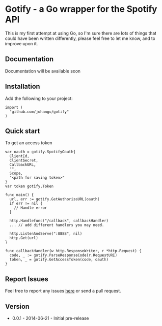 # Gotify - a Go wrapper for the Spotify API

This is my first attempt at using Go, so I'm sure there are lots of things that could have been written differently, please feel free to let me know, and to improve upon it.

## Documentation
Documentation will be available soon

## Installation
Add the following to your project:

    import (
      "github.com/johangu/gotify"
    )

## Quick start
To get an access token

    var oauth = gotify.SpotifyOauth{
      ClientId,
      ClientSecret,
      CallbackURL,
      "",
      Scope,
      "<path for saving token>"
    }
    var token gotify.Token
    
    func main() {
      url, err := gotify.GetAuthorizeURL(oauth)
      if err != nil {
        // Handle error
      }
      
      http.Handlefunc("/callback", callbackHandler)
      ... // add different handlers you may need.
      
      http.ListenAndServe(":8888", nil)
      http.Get(url)
    }
    
    func callbackHandler(w http.ResponseWriter, r *http.Request) {
      code, _ := gotify.ParseResponseCode(r.RequestURI)
      token, _ = gotify.GetAccessToken(code, oauth)
    }

## Report Issues
Feel free to report any issues [here](https://github.com/johangu/gotify/issues) or send a pull request.

## Version

 - 0.0.1 - 2014-06-21 - Initial pre-release

